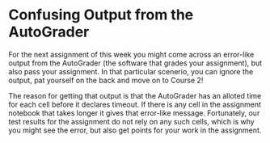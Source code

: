 # Confusing Output from the AutoGrader
For the next assignment of this week you might come across an error-like output from the AutoGrader (the software that grades your assignment), but also pass your assignment. In that particular scenerio, you can ignore the output, pat yourself on the back and move on to Course 2!

The reason for getting that output is that the AutoGrader has an alloted time for each cell before it declares timeout. If there is any cell in the assignment notebook that takes longer it gives that error-like message. Fortunately, our test results for the assignment do not rely on any such cells, which is why you might see the error, but also get points for your work in the assignment.


